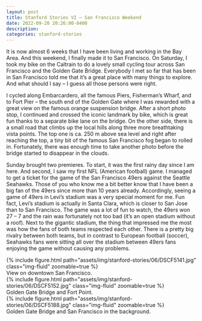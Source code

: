 ```yaml
---
layout: post
title: Stanford Stories VI – San Francisco Weekend
date: 2022-09-20 20:26:00-0400
description:
categories: stanford-stories
---
```


It is now almost 6 weeks that I have been living and working in the Bay Area. And this weekend, I finally made it to San Francisco. On Saturday, I took my bike on the Caltrain to do a lovely small cycling tour across San Francisco and the Golden Gate Bridge. Everybody I met so far that has been in San Francisco told me that it’s a great place with many things to explore. And what should I say – I guess all those persons were right.

I cycled along Embarcardero, all the famous Piers, Fisherman’s Wharf, and to Fort Pier – the south end of the Golden Gate where I was rewarded with a great view on the famous orange suspension bridge. After a short photo stop, I continued and crossed the iconic landmark by bike, which is great fun thanks to a separate bike lane on the bridge. On the other side, there is a small road that climbs up the local hills along three more breathtaking vista points. The top one is ca. 250 m above sea level and right after reaching the top, a tiny bit of the famous San Francisco fog began to rolled in. Fortunately, there was enough time to take another photo before the bridge started to disappear in the clouds.

Sunday brought two premieres. To start, it was the first rainy day since I am here. And second, I saw my first NFL (American football) game. I managed to get a ticket for the game of the San Francisco 49ers against the Seattle Seahawks. Those of you who know me a bit better know that I have been a big fan of the 49ers since more than 10 years already. Accordingly, seeing a game of 49ers in Levi’s stadium was a very special moment for me. Fun fact, Levi’s stadium is actually in Santa Clara, which is closer to San Jose than to San Francisco. The game was a lot of fun to watch, the 49ers won 27 – 7 and the rain was fortunately not too bad (it’s an open stadium without a roof). Next to the gigantic stadium, the thing that impressed me the most was how the fans of both teams respected each other. There is a pretty big rivalry between both teams, but in contrast to European football (soccer), Seahawks fans were sitting all over the stadium between 49ers fans enjoying the game without causing any problems.

<div class="row mt-3">
    <div class="col-sm mt-3 mt-md-0">
        {% include figure.html path="assets/img/stanford-stories/06/DSCF5141.jpg" class="img-fluid" zoomable=true %}
    </div>
</div>
<div class="caption">
    View on downtown San Francisco.
</div>

<div class="row mt-3">
    <div class="col-sm mt-3 mt-md-0">
        {% include figure.html path="assets/img/stanford-stories/06/DSCF5152.jpg" class="img-fluid" zoomable=true %}
    </div>
</div>
<div class="caption">
    Golden Gate Bridge and Fort Point.
</div>

<div class="row mt-3">
    <div class="col-sm mt-3 mt-md-0">
        {% include figure.html path="assets/img/stanford-stories/06/DSCF5188.jpg" class="img-fluid" zoomable=true %}
    </div>
</div>
<div class="caption">
    Golden Gate Bridge and San Francisco in the background.
</div>
